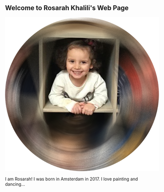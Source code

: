 ## Welcome to Rosarah Khalili's Web Page

<img src="rosarah-khalili.png" />

I am Rosarah! I was born in Amsterdam in 2017.
I love painting and dancing...

